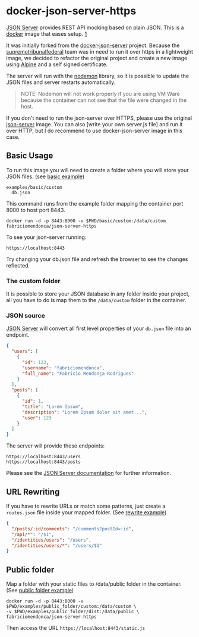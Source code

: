 # docker-json-server-https

[JSON Server](https://github.com/typicode/json-server) provides REST API mocking based on plain JSON.
This is a [docker](https://www.docker.io) image that eases setup. [1](https://github.com/clue/docker-json-server)

It was initially forked from the [docker-json-server](https://github.com/clue/docker-json-server) project. Because the [supremotribunalfederal](https://github.com/supremotribunalfederal) team was in need to run it over https in a lightweight image, we decided to refactor the original project and create a new image using [Alpine](https://alpinelinux.org/) and a self signed certificate.

The server will run with the [nodemon](https://nodemon.io/) library, so it is possible to update the JSON files and server restarts automatically.

> NOTE: Nodemon will not work properly if you are using VM Ware because the container can not see that the file were changed in the host.

If you don't need to run the json-server over HTTPS, please use the original [json-server](https://hub.docker.com/r/clue/json-server/) image. You can also [write your own server.js file] and run it over HTTP, but I do recommend to use docker-json-server image in this case.

## Basic Usage

To run this image you will need to create a folder where you will store your JSON files. (see [basic example](https://github.com/fabriciomendonca/docker-json-server-https/tree/master/examples/basic))

```
examples/basic/custom
  db.json
```

This command runs from the example folder mapping the container port 8000 to host port 8443.

```
docker run -d -p 8443:8000 -v $PWD/basic/custom:/data/custom fabriciomendonca/json-server-https
```

To see your json-server running:

```
https://localhost:8443
```

Try changing your db.json file and refresh the browser to see the changes reflected.

### The custom folder

It is possible to store your JSON database in any folder inside your project, all you have to do is map them to the `/data/custom` folder in the container.

### JSON source

[JSON Server](https://github.com/typicode/json-server) will convert all first level properties of your `db.json` file into an endpoint.

```json
{
  "users": [
    {
      "id": 123,
      "username": "fabriciomendonca",
      "full_name": "Fabricio Mendonça Rodrigues"
    }
  ],
  "posts": [
    {
      "id": 1,
      "title": "Lorem Ipsum",
      "description": "Lorem Ipsum dolor sit amet...",
      "user": 123
    }
  ]
}
```

The server will provide these endpoints:

```
https://localhost:8443/users
https://localhost:8443/posts
```

Please see the [JSON Server documentation](https://github.com/typicode/json-server) for further information.

## URL Rewriting

If you have to rewrite URLs or match some patterns, just create a `routes.json` file inside your mapped folder. (See [rewrite example](https://github.com/fabriciomendonca/docker-json-server-https/tree/master/examples/rewrite))

```json
{
  "/posts/:id/comments": "/comments?postId=:id",
  "/api/*": "/$1",
  "/identities/users": "/users",
  "/identities/users/*": "/users/$1"
}
```

## Public folder

Map a folder with your static files to /data/public folder in the container. (See [public folder example](https://github.com/fabriciomendonca/docker-json-server-https/tree/master/examples/public_folder))

```
docker run -d -p 8443:8000 -v $PWD/examples/public_folder/custom:/data/custom \
-v $PWD/examples/public_folder/dist:/data/public \
fabriciomendonca/json-server-https
```

Then access the URL `https://localhost:8443/static.js`

